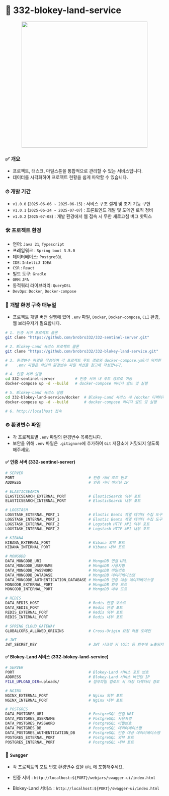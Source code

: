 # 🏰 332-blokey-land-service

<p align="center">
  <img src="https://github.com/user-attachments/assets/c1729a3c-8c1d-4d86-bbfd-afe080ccecab" width="400" />
</p>

### ✅ **개요**

- 프로젝트, 태스크, 마일스톤을 통합적으로 관리할 수 있는 서비스입니다.
- 데이터를 시각화하여 프로젝트 현황을 쉽게 파악할 수 있습니다.

### ⏱ **개발 기간**

- `v1.0.0` (`2025-06-06 ~ 2025-06-15`) : 서비스 구조 설계 및 초기 기능 구현
- `v1.0.1` (`2025-06-24 ~ 2025-07-07`) : 프론트엔드 개발 및 도메인 로직 정비
- `v1.0.2` (`2025-07-08`) : 개발 환경에서 웹 접속 시 무한 새로고침 버그 핫픽스

### 🛠 **프로젝트 환경**

- 언어: `Java 21`, `Typescript`
- 프레임워크 : `Spring boot 3.5.0`
- 데이터베이스: `PostgreSQL`
- `IDE`: `IntelliJ IDEA`
- `CSR` : `React`
- 빌드 도구: `Gradle`
- `ORM`: `JPA`
- 동적쿼리 라이브러리: `QueryDSL`
- `DevOps`: `Docker`, `Docker-compose`

### 📃 **개발 환경 구축 매뉴얼**
- 프로젝트 개발 버전 실행에 있어 `.env` 파일, `Docker`, `Docker-compose`, `CLI` 환경, 웹 브라우저가 필요합니다.

```bash
# 1. 인증 서버 프로젝트 클론
git clone "https://github.com/brobro332/332-sentinel-server.git"

# 2. Blokey-Land 서비스 프로젝트 클론
git clone "https://github.com/brobro332/332-blokey-land-service.git"

# 3. 환경변수 파일을 작성하여 각 프로젝트 루트 경로와 docker-compose.yml이 위치한 디렉터리에 저장해야 합니다.
#    .env 파일은 하단의 환경변수 파일 섹션을 참고해 작성합니다.

# 4. 인증 서버 실행
cd 332-sentinel-server         # 인증 서버 내 루트 경로로 이동
docker-compose up -d --build   # docker-compose 이미지 빌드 및 실행

# 5. Blokey-Land 서비스 실행
cd 332-blokey-land-service/docker  # Blokey-Land 서비스 내 /docker 디렉터리로 이동
docker-compose up -d --build       # docker-compose 이미지 빌드 및 실행

# 6. http://localhost 접속
```

### ⚙️ **환경변수 파일**
- 각 프로젝트별 `.env` 파일의 환경변수 목록입니다.
- 보안을 위해 `.env` 파일은 `.gitignore`에 추가하여 `Git` 저장소에 커밋되지 않도록 해주세요.

#### ✅ 인증 서버 (332-sentinel-server)

```bash
# SERVER
PORT                                 # 인증 서버 포트 번호
ADDRESS                              # 인증 서버 바인딩 IP

# ELASTICSEARCH
ELASTICSEARCH_EXTERNAL_PORT          # ElasticSearch 외부 포트
ELASTICSEARCH_INTERNAL_PORT          # ElasticSearch 내부 포트

# LOGSTASH
LOGSTASH_EXTERNAL_PORT_1             # Elastic Beats 계열 데이터 수집 도구 외부 포트
LOGSTASH_INTERNAL_PORT_1             # Elastic Beats 계열 데이터 수집 도구 내부 포트
LOGSTASH_EXTERNAL_PORT_2             # Logstash HTTP API 외부 포트
LOGSTASH_INTERNAL_PORT_2             # Logstash HTTP API 내부 포트

# KIBANA
KIBANA_EXTERNAL_PORT                 # Kibana 외부 포트
KIBANA_INTERNAL_PORT                 # Kibana 내부 포트

# MONGODB
DATA_MONGODB_URI                     # MongoDB 연결 URL
DATA_MONGODB_USERNAME                # MongoDB 사용자명
DATA_MONGODB_PASSWORD                # MongoDB 비밀번호
DATA_MONGODB_DATABASE                # MongoDB 데이터베이스명
DATA_MONGODB_AUTHENTICATION_DATABASE # MongoDB 인증 대상 데이터베이스명
MONGODB_EXTERNAL_PORT                # MongoDB 외부 포트
MONGODB_INTERNAL_PORT                # MongoDB 내부 포트

# REDIS
DATA_REDIS_HOST                      # Redis 연결 호스트
DATA_REDIS_PORT                      # Redis 연결 포트
REDIS_EXTERNAL_PORT                  # Redis 외부 포트
REDIS_INTERNAL_PORT                  # Redis 내부 포트

# SPRING_CLOUD_GATEWAY
GLOBALCORS_ALLOWED_ORIGINS           # Cross-Origin 요청 허용 도메인

# JWT
JWT_SECRET_KEY                       # JWT 시크릿 키 (Git 등 외부에 노출되지 않도록 주의하세요.)
```

#### ✅ Blokey-Land 서비스 (332-blokey-land-service)

```bash
# SERVER
PORT                                 # Blokey-Land 서비스 포트 번호
ADDRESS                              # Blokey-Land 서비스 바인딩 IP
FILE_UPLOAD_DIR=uploads/             # 첨부파일 업로드 시 저장 디렉터리 경로

# NGINX
NGINX_EXTERNAL_PORT                  # Nginx 외부 포트
NGINX_INTERNAL_PORT                  # Nginx 내부 포트

# POSTGRES
DATA_POSTGRES_URI                    # PostgreSQL 연결 URI
DATA_POSTGRES_USERNAME               # PostgreSQL 사용자명
DATA_POSTGRES_PASSWORD               # PostgreSQL 비밀번호
DATA_POSTGRES_DB                     # PostgreSQL 데이터베이스명
DATA_POSTGRES_AUTHENTICATION_DB      # PostgreSQL 인증 대상 데이터베이스명
POSTGRES_EXTERNAL_PORT               # PostgreSQL 외부 포트
POSTGRES_INTERNAL_PORT               # PostgreSQL 내부 포트
```

### 🚀 **`Swagger`**
- 각 프로젝트의 포트 번호 환경변수 값을 `URL` 에 포함해주세요.

- 인증 서버 : `http://localhost:${PORT}/webjars/swagger-ui/index.html`
- Blokey-Land 서비스 : `http://localhost:${PORT}/swagger-ui/index.html`

